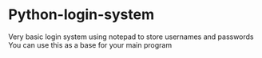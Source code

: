 # Python-login-system
Very basic login system using notepad to store usernames and passwords
You can use this as a base for your main program 

